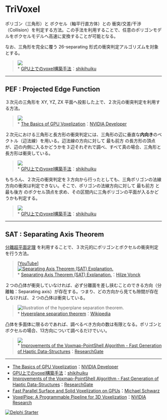 ﻿# TriVoxel
ポリゴン（三角形）と ボクセル（軸平行直方体）との 衝突/交差/干渉（Collision）を判定する方法。この手法を利用することで、任意のポリゴンモデルをボクセルモデルへ高速に変換することが可能となる。

なお、三角形を完全に覆う 26-separating 形式の衝突判定アルゴリズムを対象とする。
> ![](https://shikihuiku.files.wordpress.com/2012/08/voxel_cross_tri_voxelize.png)  
> \* [GPU上でのvoxel構築手法](https://shikihuiku.wordpress.com/2012/08/02/gpu上でのvoxel構築手法/)：[shikihuiku](https://shikihuiku.wordpress.com)

----

## PEF : Projected Edge Function
３次元の三角形を XY, YZ, ZX 平面へ投影した上で、２次元の衝突判定を利用する方法。
> ![](https://developer.nvidia.com/sites/default/files/akamai/gameworks/images/Voxelization/Voxelization_blog_fig_5.png)  
> \* [The Basics of GPU Voxelization](https://developer.nvidia.com/content/basics-gpu-voxelization)：[NVIDIA Developer](https://developer.nvidia.com)

２次元における三角形と長方形の衝突判定には、三角形の辺に垂直な**内向き**のベクトル（辺法線）を用いる。辺法線の方向に対して 最も前方 の長方形の頂点が、辺の内側に入るかどうかを３辺それぞれで調べ、すべて真の場合、三角形と長方形は衝突している。
> ![](https://shikihuiku.files.wordpress.com/2012/08/voxel_cross_tri.png)  
> \* [GPU上でのvoxel構築手法](https://shikihuiku.wordpress.com/2012/08/02/gpu上でのvoxel構築手法/)：[shikihuiku](https://shikihuiku.wordpress.com)

もちろん、２次元の衝突判定を３方向から行ったとしても、三角ポリゴンの法線方向の衝突は判定できない。そこで、ポリゴンの法線方向に対して 最も前方 と 最も後方 のボクセル頂点を求め、その区間内に三角ポリゴンの平面が入るかどうかも判定する。
> ![](https://shikihuiku.files.wordpress.com/2012/08/voxel_cross_plane1.png)  
> \* [GPU上でのvoxel構築手法](https://shikihuiku.wordpress.com/2012/08/02/gpu上でのvoxel構築手法/)：[shikihuiku](https://shikihuiku.wordpress.com)

----

## SAT : Separating Axis Theorem
[分離超平面定理](https://ja.wikipedia.org/wiki/分離超平面定理) を利用することで、３次元的にポリゴンとボクセルの衝突判定を行う方法。
> [[YouTube]](https://www.youtube.com)  
> [![Separating Axis Theorem (SAT) Explanation.](http://img.youtube.com/vi/Ap5eBYKlGDo/maxresdefault.jpg)](https://youtu.be/Ap5eBYKlGDo)  
> \* [Separating Axis Theorem (SAT) Explanation.](https://youtu.be/Ap5eBYKlGDo)：[Hilze Vonck](https://www.youtube.com/channel/UC8C7ncaMYnXyu-pRU0S9FLg)

２つの凸体が衝突していなければ、必ず分離面を差し挟むことのできる方向（分離軸：Separating axis）が存在する。つまり、どの方向から見ても隙間が存在しなければ、２つの凸体は衝突している。
> ![Illustration of the hyperplane separation theorem.](https://upload.wikimedia.org/wikipedia/commons/9/9b/Separating_axis_theorem2008.png)  
> \* [Hyperplane separation theorem](https://en.wikipedia.org/wiki/Hyperplane_separation_theorem)：[Wikipedia](https://en.wikipedia.org)

凸体を多面体に限るのであれば、調べるべき方向の数は有限となる。ポリゴンとボクセルの場合、13方向について調べるだけでいい。
> ![](https://www.researchgate.net/profile/Carsten_Preusche/publication/224990152/figure/fig2/AS:302767072661505@1449196703470/Figure-3-Collision-detection-between-triangle-and-voxel-using-the-Separating-Axis.png)  
> \* [Improvements of the Voxmap-PointShell Algorithm - Fast Generation of Haptic Data-Structures](https://www.researchgate.net/publication/224990152_Improvements_of_the_Voxmap-PointShell_Algorithm_-_Fast_Generation_of_Haptic_Data-Structures)：[ResearchGate](https://www.researchgate.net)

----

* [The Basics of GPU Voxelization](https://developer.nvidia.com/content/basics-gpu-voxelization)：[NVIDIA Developer](https://developer.nvidia.com)
* [GPU上でのvoxel構築手法](https://shikihuiku.wordpress.com/2012/08/02/gpu上でのvoxel構築手法/)：[shikihuiku](https://shikihuiku.wordpress.com)
* [Improvements of the Voxmap-PointShell Algorithm - Fast Generation of Haptic Data-Structures](https://www.researchgate.net/publication/224990152_Improvements_of_the_Voxmap-PointShell_Algorithm_-_Fast_Generation_of_Haptic_Data-Structures)：[ResearchGate](https://www.researchgate.net)
* [Fast Parallel Surface and Solid Voxelization on GPUs](http://research.michael-schwarz.com/publ/files/vox-siga10.pdf)：[Michael Schwarz](http://research.michael-schwarz.com)
* [VoxelPipe: A Programmable Pipeline for 3D Voxelization](http://research.nvidia.com/publication/voxelpipe-programmable-pipeline-3d-voxelization)：[NVIDIA Research](https://www.nvidia.com/en-us/research/)

[![Delphi Starter](http://img.en25.com/EloquaImages/clients/Embarcadero/%7B063f1eec-64a6-4c19-840f-9b59d407c914%7D_dx-starter-bn159.png)](https://www.embarcadero.com/jp/products/delphi/starter)
